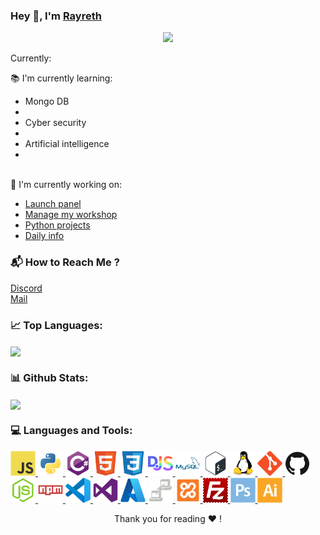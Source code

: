 ### Hey 👋, I'm [Rayreth](https://rayreth.me/)
<p align="center">
<img src="https://readme-typing-svg.herokuapp.com/?font=Fira+Code&duration=3000&pause=1000&color=E7F748&center=true&width=435&lines=Developper+javascript;Hot+chocolate+addict;Discord+power+user">
</p>
<p align="left">
Currently:
</p>
<p aling="center">
📚 I'm currently learning: 
  <ul>
  <li>Mongo DB<li>
  <li>Cyber security<li>
  <li>Artificial intelligence<li>  
  </ul>  
  <br>🚧 I'm currently working on: 
  <ul>
  <li><a href="https://github.com/arayreth/launch-panel">Launch panel</a></li>
  <li><a href="https://github.com/arayreth/Manage-my-workshop">Manage my workshop</a></li>
  <li><a href="https://github.com/arayreth/python-projects">Python projects</a></li>
  <li><a href="https://github.com/arayreth/daily-info">Daily info</a></li>
  </ul>
</p>
<h3 align="left">📬 How to Reach Me ?</h3>
<a href="https://discord.com/users/477869784932024321">Discord</a>
<br><a href="mailto:contactrayreth@gmail.com">Mail</a>
<h3 align="left">📈 Top Languages: </h3>
<a>
  <img align="center" src="https://github-readme-stats-sigma-five.vercel.app/api/top-langs/?username=arayreth&theme=dracula"/>
</a>
<h3>📊 Github Stats: </h3>
<a>
  <img align="center" src="https://github-readme-stats-sigma-five.vercel.app/api?username=arayreth&show_icons=true&theme=dracula"/>
</a>
<div class="tool">
<h3 align="left">💻 Languages and Tools: </h3>
<a href="https://developer.mozilla.org/fr/docs/Web/JavaScript" > <img src="https://github.com/devicons/devicon/blob/master/icons/javascript/javascript-original.svg" target="_blank" rel="noreferrer" alt="javaScript" width="40" height="40"/>
<a href="https://www.python.org/" > <img src="https://github.com/devicons/devicon/blob/master/icons/python/python-original.svg" target="_blank" rel="noreferrer" alt="python" width="40" height="40"/>
<a href="https://learn.microsoft.com/en-us/dotnet/csharp/" > <img src="https://github.com/devicons/devicon/blob/master/icons/csharp/csharp-original.svg" target="_blank" rel="noreferrer" alt="csharp" width="40" height="40"/>
<a href="https://developer.mozilla.org/fr/docs/Glossary/HTML5" > <img src="https://github.com/devicons/devicon/blob/master/icons/html5/html5-original.svg" target="_blank" rel="noreferrer" alt="html5" width="40" height="40"/>
 <a href="https://developer.mozilla.org/fr/docs/Web/CSS" > <img src="https://github.com/devicons/devicon/blob/master/icons/css3/css3-original.svg" target="_blank" rel="noreferrer" alt="css3" width="40" height="40"/>
<a href="https://discord.js.org/#/" > <img src="https://github.com/devicons/devicon/blob/master/icons/discordjs/discordjs-original.svg" target="_blank" rel="noreferrer" alt="Discord js" width="40" height="40"/>
<a href="www.mysql.com" > <img src="https://github.com/devicons/devicon/blob/master/icons/mysql/mysql-plain-wordmark.svg" target="_blank" rel="noreferrer" alt="My SQL" width="40" height="40"/>
<a href="https://fr.wikibooks.org/wiki/Programmation_Bash/Notions_essentielles_du_shell_bash" > <img src="https://github.com/devicons/devicon/blob/master/icons/bash/bash-original.svg" target="_blank" rel="noreferrer" alt="bash" width="40" height="40"/>
<a href="https://academy.hackthebox.com/module/18/section/94" > <img src="https://github.com/devicons/devicon/blob/master/icons/linux/linux-original.svg" target="_blank" rel="noreferrer" alt="linux" width="40" height="40"/>
<a href="https://git-scm.com/" > <img src="https://github.com/devicons/devicon/blob/master/icons/git/git-original.svg" target="_blank" rel="noreferrer" alt="git" width="40" height="40"/>
<a href="https://github.com/" > <img src="https://github.com/devicons/devicon/blob/master/icons/github/github-original.svg" target="_blank" rel="noreferrer" alt="github" width="40" height="40"/>
<a href="wwww.nodejs.org"> <img src="https://github.com/devicons/devicon/blob/master/icons/nodejs/nodejs-original.svg" target="_blank" rel="noreferrer" alt="Node js" width="40" height="40"/>
<a href="www.npmjs.com"> <img src="https://github.com/devicons/devicon/blob/master/icons/npm/npm-original-wordmark.svg" target="_blank" rel="noreferrer" alt="NPM" width="40" height="40"/> 
<a href="https://code.visualstudio.com/" > <img src="https://github.com/devicons/devicon/blob/master/icons/vscode/vscode-original.svg" target="_blank" rel="noreferrer" alt="Visual Studio Code" width="40" height="40"/>
<a href="https://visualstudio.microsoft.com/" > <img src="https://github.com/devicons/devicon/blob/master/icons/visualstudio/visualstudio-plain.svg" target="_blank" rel="noreferrer" alt="Visual Studio" width="40" height="40"/>
<a href="www.azure.com" > <img src="https://github.com/devicons/devicon/blob/master/icons/azure/azure-original.svg" target="_blank" rel="noreferrer" alt="Microsoft Azure" width="40" height="40"/>
<a href="https://www.putty.org/" > <img src="https://github.com/devicons/devicon/blob/master/icons/putty/putty-plain.svg" target="_blank" rel="noreferrer" alt="Putty" width="40" height="40"/>
<a href="https://www.apachefriends.org/index.html" > <img src="https://github.com/cm3z4/xampp.desktop/blob/master/xampp.png" target="_blank" rel="noreferrer" alt="XAMPP" width="40" height="40"/>
<a href="www.filezilla-project.org" > <img src="https://github.com/devicons/devicon/blob/master/icons/filezilla/filezilla-plain.svg" target="_blank" rel="noreferrer" alt="filezilla" width="40" height="40"/>
<a href="https://www.adobe.com/products/photoshop.html" > <img src="https://github.com/devicons/devicon/blob/master/icons/photoshop/photoshop-plain.svg" target="_blank" rel="noreferrer" alt="Photoshop" width="40" height="40"/>
<a href="https://www.adobe.com/products/illustrator.html" > <img src="https://github.com/devicons/devicon/blob/master/icons/illustrator/illustrator-plain.svg" target="_blank" rel="noreferrer" alt="adobe illustrator" width="40" height="40"/>
</a>
</div>
<div class="thank">
<p align="center">Thank you for reading ❤️ !</p>
</div>
